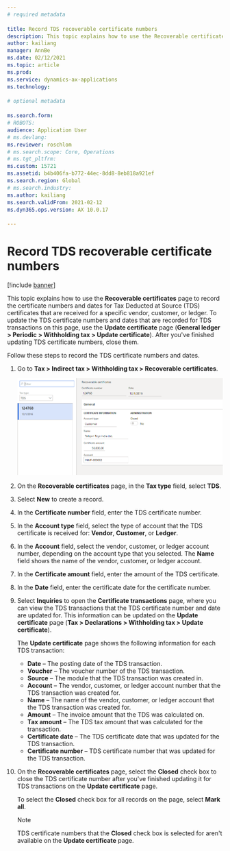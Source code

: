 ```yaml
---
# required metadata

title: Record TDS recoverable certificate numbers
description: This topic explains how to use the Recoverable certificates page to record the certificate numbers and dates for Tax Deducted at Source (TDS) certificates that are received for a specific vendor, customer, or ledger.
author: kailiang
manager: AnnBe
ms.date: 02/12/2021
ms.topic: article
ms.prod: 
ms.service: dynamics-ax-applications
ms.technology: 

# optional metadata

ms.search.form: 
# ROBOTS: 
audience: Application User
# ms.devlang: 
ms.reviewer: roschlom
# ms.search.scope: Core, Operations
# ms.tgt_pltfrm: 
ms.custom: 15721
ms.assetid: b4b406fa-b772-44ec-8dd8-8eb818a921ef
ms.search.region: Global
# ms.search.industry: 
ms.author: kailiang
ms.search.validFrom: 2021-02-12
ms.dyn365.ops.version: AX 10.0.17

---
```


# Record TDS recoverable certificate numbers

[!include [banner](../includes/banner.md)]

This topic explains how to use the **Recoverable certificates** page to record the certificate numbers and dates for Tax Deducted at Source (TDS) certificates that are received for a specific vendor, customer, or ledger. To update the TDS certificate numbers and dates that are recorded for TDS transactions on this page, use the **Update certificate** page (**General ledger \> Periodic \> Withholding tax \> Update certificate**). After you've finished updating TDS certificate numbers, close them.

Follow these steps to record the TDS certificate numbers and dates.

1. Go to **Tax \> Indirect tax \> Withholding tax \> Recoverable certificates**.

    [![Recoverable certificates page](./media/apac-ind-TDS-49.png)](./media/apac-ind-TDS-49.png) 

2. On the **Recoverable certificates** page, in the **Tax type** field, select **TDS**.
3. Select **New** to create a record.
4. In the **Certificate number** field, enter the TDS certificate number.
5. In the **Account type** field, select the type of account that the TDS certificate is received for: **Vendor**, **Customer**, or **Ledger**.
6. In the **Account** field, select the vendor, customer, or ledger account number, depending on the account type that you selected. The **Name** field shows the name of the vendor, customer, or ledger account.
7. In the **Certificate amount** field, enter the amount of the TDS certificate.
8. In the **Date** field, enter the certificate date for the certificate number.
9. Select **Inquiries** to open the **Certificate transactions** page, where you can view the TDS transactions that the TDS certificate number and date are updated for. This information can be updated on the **Update certificate** page (**Tax \> Declarations \> Withholding tax \> Update certificate**).

    The **Update certificate** page shows the following information for each TDS transaction:

    - **Date** – The posting date of the TDS transaction.
    - **Voucher** – The voucher number of the TDS transaction.
    - **Source** – The module that the TDS transaction was created in.
    - **Account** – The vendor, customer, or ledger account number that the TDS transaction was created for.
    - **Name** – The name of the vendor, customer, or ledger account that the TDS transaction was created for.
    - **Amount** – The invoice amount that the TDS was calculated on.
    - **Tax amount** – The TDS tax amount that was calculated for the transaction.
    - **Certificate date** – The TDS certificate date that was updated for the TDS transaction.
    - **Certificate number** – TDS certificate number that was updated for the TDS transaction.

10. On the **Recoverable certificates** page, select the **Closed** check box to close the TDS certificate number after you've finished updating it for TDS transactions on the **Update certificate** page.

    To select the **Closed** check box for all records on the page, select **Mark all**.

    > [!NOTE]
    > TDS certificate numbers that the **Closed** check box is selected for aren't available on the **Update certificate** page.
